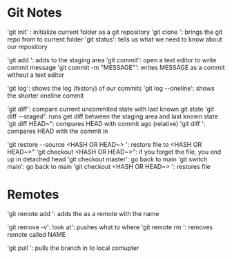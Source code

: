 # Git Notes
'git init' : initialize current folder as a git repository
'git clone <URL>': brings the git repo from <URL> to current folder
'git status': tells us what we need to know about our repository

'git add <FILE>': adds <FILE> to the staging area
'git commit': open a text editor to write commit message
'git commit -m "MESSAGE"': writes MESSAGE as a commit without a text editor

'git log': shows the log (history) of our commits
'git log --oneline': shows the shorter oneline commit

'git diff': compare current uncommited state with last known git state
'git diff --staged': runs get diff between the staging area and last known state
'git diff HEAD~<NUMBER>": compares HEAD with commit <NUMBER> ago (relative)
'git diff <HASH>': compares HEAD with the commit in <HASH>

'git restore --source <HASH OR HEAD~> <FILE>': restore file to <HASH OR HEAD~>"
'git checkout <HASH OR HEAD~>": if you forget the file, you end up in detached head
'git checkout master': go back to main
'git switch main': go back to main
'git checkout <HASH OR HEAD~> <FILE>': restores file

# Remotes

'git remote add <NAME> <URL>': adds the <URL> as a remote with the name <NAME>

'git remove -v': look at': pushes what to where
'git remote rm <NAME>': removes remote called NAME 

'git pull <WHERE><WHAT>': pulls the <WHAT> branch in <WHERE> to local comupter


